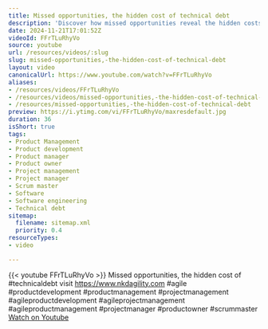 ```yaml
---
title: Missed opportunities, the hidden cost of technical debt
description: 'Discover how missed opportunities reveal the hidden costs of technical debt in product development. Learn more at nkdagility.com! #Agile #ProductManagement'
date: 2024-11-21T17:01:52Z
videoId: FFrTLuRhyVo
source: youtube
url: /resources/videos/:slug
slug: missed-opportunities,-the-hidden-cost-of-technical-debt
layout: video
canonicalUrl: https://www.youtube.com/watch?v=FFrTLuRhyVo
aliases:
- /resources/videos/FFrTLuRhyVo
- /resources/videos/missed-opportunities,-the-hidden-cost-of-technical-debt
- /resources/missed-opportunities,-the-hidden-cost-of-technical-debt
preview: https://i.ytimg.com/vi/FFrTLuRhyVo/maxresdefault.jpg
duration: 36
isShort: true
tags:
- Product Management
- Product development
- Product manager
- Product owner
- Project management
- Project manager
- Scrum master
- Software
- Software engineering
- Technical debt
sitemap:
  filename: sitemap.xml
  priority: 0.4
resourceTypes:
- video

---
```

{{< youtube FFrTLuRhyVo >}} 
 Missed opportunities, the hidden cost of #technicaldebt visit https://www.nkdagility.com #agile #productdevelopment #productmanagement #projectmanagement #agileproductdevelopment #agileprojectmanagement #agileproductmanagement #projectmanager #productowner #scrummaster 
 [Watch on Youtube](https://www.youtube.com/watch?v=FFrTLuRhyVo)
